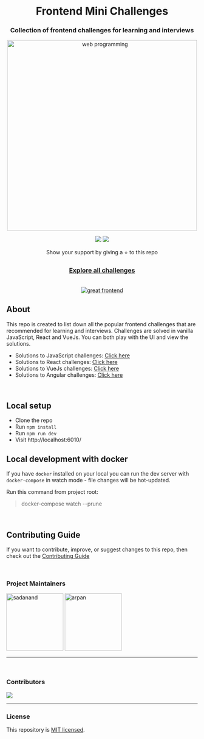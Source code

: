 <div align="center">
  <h1>Frontend Mini Challenges</h1>
  <h3>Collection of frontend challenges for learning and interviews</h3>
  <a href="https://sadanandpai.github.io/frontend-mini-challenges/"><img src="https://github.com/sadanandpai/frontend-mini-challenges/raw/main/shared/assets/core/cover.png" alt="web programming" width="500px" /></a>

[![](https://img.shields.io/github/stars/sadanandpai/frontend-mini-challenges?style=for-the-badge)](#stars)
[![](https://img.shields.io/github/forks/sadanandpai/frontend-mini-challenges?style=for-the-badge)](#forks)

  <p>Show your support by giving a ⭐ to this repo</p>

  <h3>
    <a href="https://sadanandpai.github.io/frontend-mini-challenges/">Explore all challenges</a>
  </h3>
</div>

<br/>

<div align="center">
  <a href="https://www.greatfrontend.com?fpr=sadanand83">
    <img src="https://github.com/user-attachments/assets/34b52581-95e4-4fbf-b849-6bda0346b1fc" alt="great frontend" />
  </a>
</div>

## About

This repo is created to list down all the popular frontend challenges that are recommended for
learning and interviews. Challenges are solved in vanilla JavaScript, React and VueJs. You can both
play with the UI and view the solutions.

- Solutions to JavaScript challenges:
  [Click here](https://github.com/sadanandpai/frontend-mini-challenges/tree/main/apps/javascript/src/challenges)
- Solutions to React challenges:
  [Click here](https://github.com/sadanandpai/frontend-mini-challenges/tree/main/apps/react/src/challenges)
- Solutions to VueJs challenges:
  [Click here](https://github.com/sadanandpai/frontend-mini-challenges/tree/main/apps/vue/src/challenges)
- Solutions to Angular challenges:
  [Click here](https://github.com/sadanandpai/frontend-mini-challenges/tree/main/apps/angular/src/app/challenges)

<br/>

## Local setup

- Clone the repo
- Run `npm install`
- Run `npm run dev`
- Visit http://localhost:6010/

## Local development with docker

If you have `docker` installed on your local you can run the dev server with `docker-compose` in
watch mode - file changes will be hot-updated.

Run this command from project root:

> docker-compose watch --prune

<br/>

## Contributing Guide

If you want to contribute, improve, or suggest changes to this repo, then check out the
[Contributing Guide](https://github.com/sadanandpai/frontend-mini-challenges/blob/main/CONTRIBUTING.md)

<br/>

### Project Maintainers

<a href="https://github.com/sadanandpai"><img src="https://avatars.githubusercontent.com/u/12962887" alt="sadanand" height="150px" /></a>
<a href="https://github.com/arpansaha13"><img src="https://avatars.githubusercontent.com/u/82361490" alt="arpan" height="150px" /></a>

---

<br/>

### Contributors

<a href="https://github.com/sadanandpai/frontend-mini-challenges/graphs/contributors">
  <img src="https://contrib.rocks/image?repo=sadanandpai/frontend-mini-challenges" />
</a>

---

### License

This repository is [MIT licensed](./LICENSE).
